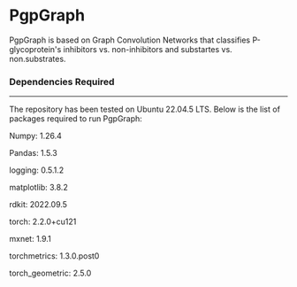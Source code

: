 # PgpGraph

PgpGraph is based on Graph Convolution Networks that classifies P-glycoprotein's inhibitors vs. non-inhibitors and substartes vs. non.substrates.

### Dependencies Required
-----------------
The repository has been tested on Ubuntu 22.04.5 LTS. Below is the list of packages required to run PgpGraph: 

Numpy: 1.26.4

Pandas: 1.5.3

logging: 0.5.1.2

matplotlib: 3.8.2

rdkit: 2022.09.5

torch: 2.2.0+cu121

mxnet: 1.9.1

torchmetrics: 1.3.0.post0

torch_geometric: 2.5.0
